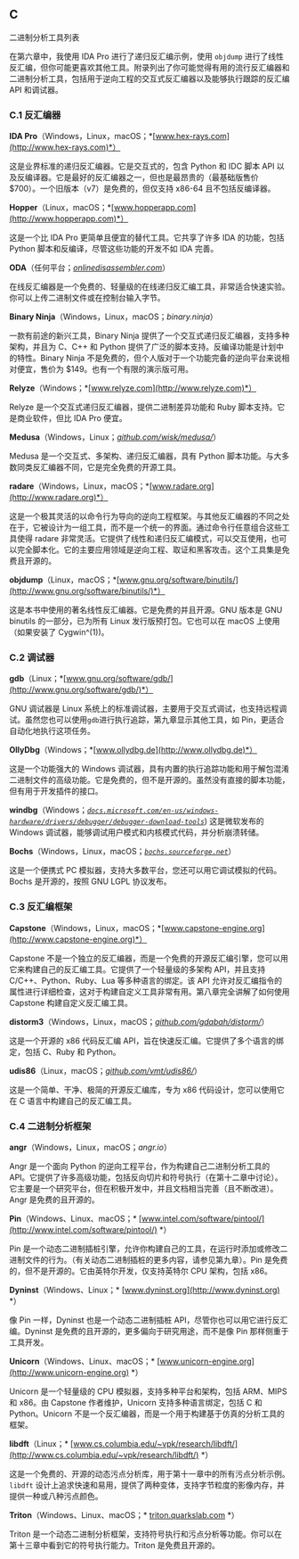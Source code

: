 ## C

二进制分析工具列表

在第六章中，我使用 IDA Pro 进行了递归反汇编示例，使用 `objdump` 进行了线性反汇编，但你可能更喜欢其他工具。附录列出了你可能觉得有用的流行反汇编器和二进制分析工具，包括用于逆向工程的交互式反汇编器以及能够执行跟踪的反汇编 API 和调试器。

### C.1 反汇编器

**IDA Pro**（Windows，Linux，macOS；*[www.hex-rays.com](http://www.hex-rays.com)*）

这是业界标准的递归反汇编器。它是交互式的，包含 Python 和 IDC 脚本 API 以及反编译器。它是最好的反汇编器之一，但也是最昂贵的（最基础版售价 $700）。一个旧版本（v7）是免费的，但仅支持 x86-64 且不包括反编译器。

**Hopper**（Linux，macOS；*[www.hopperapp.com](http://www.hopperapp.com)*）

这是一个比 IDA Pro 更简单且便宜的替代工具。它共享了许多 IDA 的功能，包括 Python 脚本和反编译，尽管这些功能的开发不如 IDA 完善。

**ODA**（任何平台；*[onlinedisassembler.com](http://onlinedisassembler.com)*）

在线反汇编器是一个免费的、轻量级的在线递归反汇编工具，非常适合快速实验。你可以上传二进制文件或在控制台输入字节。

**Binary Ninja**（Windows，Linux，macOS；*binary.ninja*）

一款有前途的新兴工具，Binary Ninja 提供了一个交互式递归反汇编器，支持多种架构，并且为 C、C++ 和 Python 提供了广泛的脚本支持。反编译功能是计划中的特性。Binary Ninja 不是免费的，但个人版对于一个功能完备的逆向平台来说相对便宜，售价为 $149。也有一个有限的演示版可用。

**Relyze**（Windows；*[www.relyze.com](http://www.relyze.com)*）

Relyze 是一个交互式递归反汇编器，提供二进制差异功能和 Ruby 脚本支持。它是商业软件，但比 IDA Pro 便宜。

**Medusa**（Windows，Linux；*[github.com/wisk/medusa/](http://github.com/wisk/medusa/)*）

Medusa 是一个交互式、多架构、递归反汇编器，具有 Python 脚本功能。与大多数同类反汇编器不同，它是完全免费的开源工具。

**radare**（Windows，Linux，macOS；*[www.radare.org](http://www.radare.org)*）

这是一个极其灵活的以命令行为导向的逆向工程框架。与其他反汇编器的不同之处在于，它被设计为一组工具，而不是一个统一的界面。通过命令行任意组合这些工具使得 radare 非常灵活。它提供了线性和递归反汇编模式，可以交互使用，也可以完全脚本化。它的主要应用领域是逆向工程、取证和黑客攻击。这个工具集是免费且开源的。

**objdump**（Linux，macOS；*[www.gnu.org/software/binutils/](http://www.gnu.org/software/binutils/)*）

这是本书中使用的著名线性反汇编器。它是免费的并且开源。GNU 版本是 GNU binutils 的一部分，已为所有 Linux 发行版预打包。它也可以在 macOS 上使用（如果安装了 Cygwin^(1))。

### C.2 调试器

**gdb**（Linux；*[www.gnu.org/software/gdb/](http://www.gnu.org/software/gdb/)*）

GNU 调试器是 Linux 系统上的标准调试器，主要用于交互式调试，也支持远程调试。虽然您也可以使用`gdb`进行执行追踪，第九章显示其他工具，如 Pin，更适合自动化地执行这项任务。

**OllyDbg**（Windows；*[www.ollydbg.de](http://www.ollydbg.de)*）

这是一个功能强大的 Windows 调试器，具有内置的执行追踪功能和用于解包混淆二进制文件的高级功能。它是免费的，但不是开源的。虽然没有直接的脚本功能，但有用于开发插件的接口。

**windbg**（Windows；*[`docs.microsoft.com/en-us/windows-hardware/drivers/debugger/debugger-download-tools`](https://docs.microsoft.com/en-us/windows-hardware/drivers/debugger/debugger-download-tools)*) 这是微软发布的 Windows 调试器，能够调试用户模式和内核模式代码，并分析崩溃转储。

**Bochs**（Windows，Linux，macOS；*[`bochs.sourceforge.net`](http://bochs.sourceforge.net)*）

这是一个便携式 PC 模拟器，支持大多数平台，您还可以用它调试模拟的代码。Bochs 是开源的，按照 GNU LGPL 协议发布。

### C.3 反汇编框架

**Capstone**（Windows，Linux，macOS；*[www.capstone-engine.org](http://www.capstone-engine.org)*）

Capstone 不是一个独立的反汇编器，而是一个免费的开源反汇编引擎，您可以用它来构建自己的反汇编工具。它提供了一个轻量级的多架构 API，并且支持 C/C++、Python、Ruby、Lua 等多种语言的绑定。该 API 允许对反汇编指令的属性进行详细检查，这对于构建自定义工具非常有用。第八章完全讲解了如何使用 Capstone 构建自定义反汇编工具。

**distorm3**（Windows，Linux，macOS；*[github.com/gdabah/distorm/](http://github.com/gdabah/distorm/)*）

这是一个开源的 x86 代码反汇编 API，旨在快速反汇编。它提供了多个语言的绑定，包括 C、Ruby 和 Python。

**udis86**（Linux，macOS；*[github.com/vmt/udis86/](http://github.com/vmt/udis86/)*）

这是一个简单、干净、极简的开源反汇编库，专为 x86 代码设计，您可以使用它在 C 语言中构建自己的反汇编工具。

### C.4 二进制分析框架

**angr**（Windows，Linux，macOS；*angr.io*）

Angr 是一个面向 Python 的逆向工程平台，作为构建自己二进制分析工具的 API。它提供了许多高级功能，包括反向切片和符号执行（在第十二章中讨论）。它主要是一个研究平台，但在积极开发中，并且文档相当完善（且不断改进）。Angr 是免费的且开源的。

**Pin**（Windows、Linux、macOS；* [www.intel.com/software/pintool/](http://www.intel.com/software/pintool/) *）

Pin 是一个动态二进制插桩引擎，允许你构建自己的工具，在运行时添加或修改二进制文件的行为。（有关动态二进制插桩的更多内容，请参见第九章）。Pin 是免费的，但不是开源的。它由英特尔开发，仅支持英特尔 CPU 架构，包括 x86。

**Dyninst**（Windows、Linux；* [www.dyninst.org](http://www.dyninst.org) *）

像 Pin 一样，Dyninst 也是一个动态二进制插桩 API，尽管你也可以用它进行反汇编。Dyninst 是免费的且开源的，更多偏向于研究用途，而不是像 Pin 那样侧重于工具开发。

**Unicorn**（Windows、Linux、macOS；* [www.unicorn-engine.org](http://www.unicorn-engine.org) *）

Unicorn 是一个轻量级的 CPU 模拟器，支持多种平台和架构，包括 ARM、MIPS 和 x86。由 Capstone 作者维护，Unicorn 支持多种语言绑定，包括 C 和 Python。Unicorn 不是一个反汇编器，而是一个用于构建基于仿真的分析工具的框架。

**libdft**（Linux；* [www.cs.columbia.edu/~vpk/research/libdft/](http://www.cs.columbia.edu/~vpk/research/libdft/) *）

这是一个免费的、开源的动态污点分析库，用于第十一章中的所有污点分析示例。`libdft` 设计上追求快速和易用，提供了两种变体，支持字节粒度的影像内存，并提供一种或八种污点颜色。

**Triton**（Windows、Linux、macOS；* [triton.quarkslab.com](http://triton.quarkslab.com) *）

Triton 是一个动态二进制分析框架，支持符号执行和污点分析等功能。你可以在第十三章中看到它的符号执行能力。Triton 是免费且开源的。
